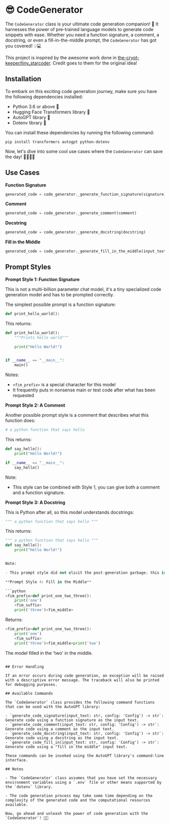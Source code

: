 # 😎 CodeGenerator

The `CodeGenerator` class is your ultimate code generation companion! 🚀 It harnesses the power of pre-trained language models to generate code snippets with ease. Whether you need a function signature, a comment, a docstring, or even a fill-in-the-middle prompt, the `CodeGenerator` has got you covered! 💡💻

This project is inspired by the awesome work done in [the-crypt-keeper/tiny_starcoder](https://github.com/the-crypt-keeper/tiny_starcoder). Credit goes to them for the original idea!

## Installation

To embark on this exciting code generation journey, make sure you have the following dependencies installed:

- Python 3.6 or above 🐍
- Hugging Face Transformers library 🤗
- AutoGPT library 🤖
- Dotenv library 🌌

You can install these dependencies by running the following command:

```shell
pip install transformers autogpt python-dotenv
```

Now, let's dive into some cool use cases where the `CodeGenerator` can save the day! 🦸‍♂️🦸‍♀️

## Use Cases

**Function Signature**

```python
generated_code = code_generator._generate_function_signature(signature)
```

**Comment**

```python
generated_code = code_generator._generate_comment(comment)
```

**Docstring**

```python
generated_code = code_generator._generate_docstring(docstring)
```

**Fill in the Middle**

```python
generated_code = code_generator._generate_fill_in_the_middle(input_text)
```

## Prompt Styles

**Prompt Style 1: Function Signature**

This is not a multi-billion parameter chat model, it's a tiny specialized code generation model and has to be prompted correctly.

The simplest possible prompt is a function signature:

```python
def print_hello_world():
```

This returns:

```python
def print_hello_world():
    """Prints hello world"""

    print("Hello World!")


if __name__ == "__main__":
    main()
```

Notes:

- `<fim_prefix>` is a special character for this model
- It frequently puts in nonsense main or test code after what has been requested

**Prompt Style 2: A Comment**

Another possible prompt style is a comment that describes what this function does:

```python
# a python function that says hello
```

This returns:

```python
def say_hello():
    print("Hello World!")

if __name__ == "__main__":
    say_hello()
```

Note:

- This style can be combined with Style 1, you can give both a comment and a function signature.

**Prompt Style 3: A Docstring**

This is Python after all, so this model understands docstrings:

```python
""" a python function that says hello """
```

This returns:

```python
""" a python function that says hello """
def say_hello():
    print("Hello World!")


Note:

- This prompt style did not elicit the post-generation garbage; this is worth exploring further.

**Prompt Style 4: Fill in the Middle**

```python
<fim_prefix>def print_one_two_three():
    print('one')
    <fim_suffix>
    print('three')<fim_middle>
```

Returns:

```python
<fim_prefix>def print_one_two_three():
    print('one')
    <fim_suffix>
    print('three')<fim_middle>print('two')
```

The model filled in the 'two' in the middle.
```

## Error Handling

If an error occurs during code generation, an exception will be raised with a descriptive error message. The traceback will also be printed for debugging purposes.

## Available Commands

The `CodeGenerator` class provides the following command functions that can be used with the AutoGPT library:

- `generate_code_signature(input_text: str, config: 'Config') -> str`: Generate code using a function signature as the input text.
- `generate_code_comment(input_text: str, config: 'Config') -> str`: Generate code using a comment as the input text.
- `generate_code_docstring(input_text: str, config: 'Config') -> str`: Generate code using a docstring as the input text.
- `generate_code_fill_in(input_text: str, config: 'Config') -> str`: Generate code using a "fill in the middle" input text.

These commands can be invoked using the AutoGPT library's command-line interface.

## Notes

- The `CodeGenerator` class assumes that you have set the necessary environment variables using a `.env` file or other means supported by the `dotenv` library.

- The code generation process may take some time depending on the complexity of the generated code and the computational resources available.

Now, go ahead and unleash the power of code generation with the `CodeGenerator`! 🚀🔥
```
```
